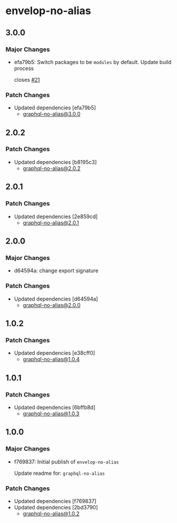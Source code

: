 # envelop-no-alias

## 3.0.0

### Major Changes

- efa79b5: Switch packages to be `modules` by default.
  Update build process

  closes [#21](https://github.com/ivandotv/graphql-no-alias/issues/21)

### Patch Changes

- Updated dependencies [efa79b5]
  - graphql-no-alias@3.0.0

## 2.0.2

### Patch Changes

- Updated dependencies [b8195c3]
  - graphql-no-alias@2.0.2

## 2.0.1

### Patch Changes

- Updated dependencies [2e859cd]
  - graphql-no-alias@2.0.1

## 2.0.0

### Major Changes

- d64594a: change export signature

### Patch Changes

- Updated dependencies [d64594a]
  - graphql-no-alias@2.0.0

## 1.0.2

### Patch Changes

- Updated dependencies [e38cff0]
  - graphql-no-alias@1.0.4

## 1.0.1

### Patch Changes

- Updated dependencies [6bffb8d]
  - graphql-no-alias@1.0.3

## 1.0.0

### Major Changes

- f769837: Initial publish of `envelop-no-alias`

  Update readme for: `graphql-no-alias`

### Patch Changes

- Updated dependencies [f769837]
- Updated dependencies [2bd3790]
  - graphql-no-alias@1.0.2
